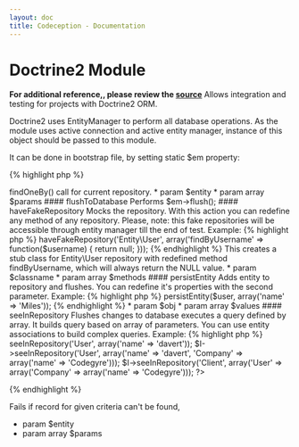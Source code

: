 ```yaml
---
layout: doc
title: Codeception - Documentation
---
```


# Doctrine2 Module
**For additional reference,, please review the [source](https://github.com/Codeception/Codeception/tree/master/src/Codeception/Module/Doctrine2)**
Allows integration and testing for projects with Doctrine2 ORM.

Doctrine2 uses EntityManager to perform all database operations.
As the module uses active connection and active entity manager, instance of this object should be passed to this module.

It can be done in bootstrap file, by setting static $em property:

{% highlight php %}

<?php

\Codeception\Module\Doctrine2::$em = $em


{% endhighlight %}
### Status

* Maintainer: **davert**
* stability: stable
* Contact: codecept@davert.mail.ua

### Config

* auto_connect: true - tries to get EntityManager through connected frameworks. If none found expects the $em values specified as discribed above.
* cleanup: true - all doctrine queries will be run in transaction, which will be rolled back at the end of test.

### Actions


#### dontSeeInRepository


Flushes changes to database and performs ->findOneBy() call for current repository.

 * param $entity
 * param array $params


#### flushToDatabase


Performs $em->flush();


#### haveFakeRepository


Mocks the repository.

With this action you can redefine any method of any repository.
Please, note: this fake repositories will be accessible through entity manager till the end of test.

Example:

{% highlight php %}

<?php

$I->haveFakeRepository('Entity\User', array('findByUsername' => function($username) {  return null; }));


{% endhighlight %}

This creates a stub class for Entity\User repository with redefined method findByUsername, which will always return the NULL value.

 * param $classname
 * param array $methods


#### persistEntity


Adds entity to repository and flushes. You can redefine it's properties with the second parameter.

Example:

{% highlight php %}

<?php
$I->persistEntity($user, array('name' => 'Miles'));

{% endhighlight %}

 * param $obj
 * param array $values


#### seeInRepository


Flushes changes to database executes a query defined by array.
It builds query based on array of parameters.
You can use entity associations to build complex queries.

Example:

{% highlight php %}

<?php
$I->seeInRepository('User', array('name' => 'davert'));
$I->seeInRepository('User', array('name' => 'davert', 'Company' => array('name' => 'Codegyre')));
$I->seeInRepository('Client', array('User' => array('Company' => array('name' => 'Codegyre')));
?>

{% endhighlight %}

Fails if record for given criteria can\'t be found,

 * param $entity
 * param array $params

